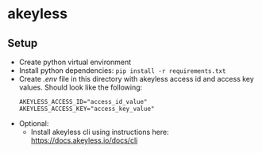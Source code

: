 # akeyless

## Setup
- Create python virtual environment
- Install python dependencies: `pip install -r requirements.txt`
- Create _.env_ file in this directory with akeyless access id and access key values. Should look like the following:
  ```
  AKEYLESS_ACCESS_ID="access_id_value"
  AKEYLESS_ACCESS_KEY="access_key_value"
  ```
- Optional:
  - Install akeyless cli using instructions here: https://docs.akeyless.io/docs/cli